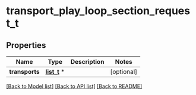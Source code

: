 # transport_play_loop_section_request_t

## Properties
Name | Type | Description | Notes
------------ | ------------- | ------------- | -------------
**transports** | [**list_t**](d3api_locator.md) \* |  | [optional] 

[[Back to Model list]](../README.md#documentation-for-models) [[Back to API list]](../README.md#documentation-for-api-endpoints) [[Back to README]](../README.md)


